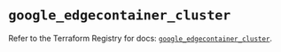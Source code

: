# `google_edgecontainer_cluster`

Refer to the Terraform Registry for docs: [`google_edgecontainer_cluster`](https://registry.terraform.io/providers/hashicorp/google/6.27.0/docs/resources/edgecontainer_cluster).
